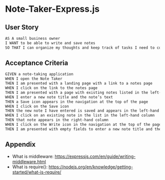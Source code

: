 # Note-Taker-Express.js

## User Story
```sh
AS A small business owner
I WANT to be able to write and save notes
SO THAT I can organize my thoughts and keep track of tasks I need to complete
```

## Acceptance Criteria
```sh
GIVEN a note-taking application
WHEN I open the Note Taker
THEN I am presented with a landing page with a link to a notes page
WHEN I click on the link to the notes page
THEN I am presented with a page with existing notes listed in the left-hand column, plus empty fields to enter a new note title and the note’s text in the right-hand column
WHEN I enter a new note title and the note’s text
THEN a Save icon appears in the navigation at the top of the page
WHEN I click on the Save icon
THEN the new note I have entered is saved and appears in the left-hand column with the other existing notes
WHEN I click on an existing note in the list in the left-hand column
THEN that note appears in the right-hand column
WHEN I click on the Write icon in the navigation at the top of the page
THEN I am presented with empty fields to enter a new note title and the note’s text in the right-hand column
```

## Appendix
- What is middleware: https://expressjs.com/en/guide/writing-middleware.html
- What is require(): https://nodejs.org/en/knowledge/getting-started/what-is-require/ 